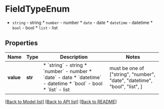 # FieldTypeEnum

* `string` - string * `number` - number * `date` - date * `datetime` - datetime * `bool` - bool * `list` - list

## Properties
Name | Type | Description | Notes
------------ | ------------- | ------------- | -------------
**value** | **str** | * &#x60;string&#x60; - string * &#x60;number&#x60; - number * &#x60;date&#x60; - date * &#x60;datetime&#x60; - datetime * &#x60;bool&#x60; - bool * &#x60;list&#x60; - list |  must be one of ["string", "number", "date", "datetime", "bool", "list", ]

[[Back to Model list]](../README.md#documentation-for-models) [[Back to API list]](../README.md#documentation-for-api-endpoints) [[Back to README]](../README.md)


